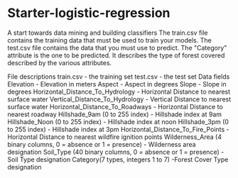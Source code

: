# Starter-logistic-regression
A start towards data mining and building classifiers
The train.csv file contains the training data that must be used to train your models. The test.csv file contains the data that you must use to predict.  The "Category" attribute is the one to be predicted. It describes the type of forest covered described by the various attributes.

File descriptions
train.csv - the training set
test.csv - the test set
Data fields
Elevation - Elevation in meters
Aspect - Aspect in degrees
Slope - Slope in degrees
Horizontal_Distance_To_Hydrology - Horizontal Distance to nearest surface water
Vertical_Distance_To_Hydrology - Vertical Distance to nearest surface water
Horizontal_Distance_To_Roadways - Horizontal Distance to nearest roadway
Hillshade_9am (0 to 255 index) - Hillshade index at 9am
Hillshade_Noon (0 to 255 index) - Hillshade index at noon
Hillshade_3pm (0 to 255 index) - Hillshade index at 3pm
Horizontal_Distance_To_Fire_Points - Horizontal Distance to nearest wildfire ignition points
Wilderness_Area (4 binary columns, 0 = absence or 1 = presence) - Wilderness area designation
Soil_Type (40 binary columns, 0 = absence or 1 = presence) - Soil Type designation
Category(7 types, integers 1 to 7) -Forest Cover Type designation
